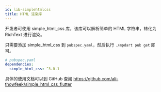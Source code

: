```yaml
---
id: lib-simplehtmlcss
title: HTML 渲染库
---
```


开发者可使用 simple_html_css 库，该库可以解析简单的 HTML 字符串，转化为 RichText 进行渲染。

只需要添加 simple_html_css 到 `pubspec.yaml`，然后执行 `./mpdart pub get` 即可。

```yaml
# pubspec.yaml
dependencies:
  simple_html_css: ^3.0.1
```

具体的使用文档可以到 GitHub 查阅 https://github.com/ali-thowfeek/simple_html_css_flutter

